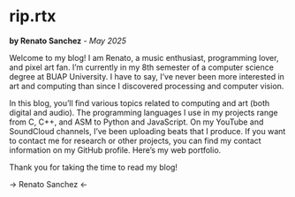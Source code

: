 # rip.rtx 
**by Renato Sanchez** - *May 2025*

Welcome to my blog! I am Renato, a music enthusiast, programming lover, and pixel art fan. I’m currently in my 8th semester of a computer science degree at BUAP University. I have to say, I’ve never been more interested in art and computing than since I discovered processing and computer vision.

In this blog, you’ll find various topics related to computing and art (both digital and audio). The programming languages I use in my projects range from C, C++, and ASM to Python and JavaScript. On my YouTube and SoundCloud channels, I’ve been uploading beats that I produce. If you want to contact me for research or other projects, you can find my contact information on my GitHub profile. Here’s my web portfolio.

Thank you for taking the time to read my blog!

-> Renato Sanchez <-
